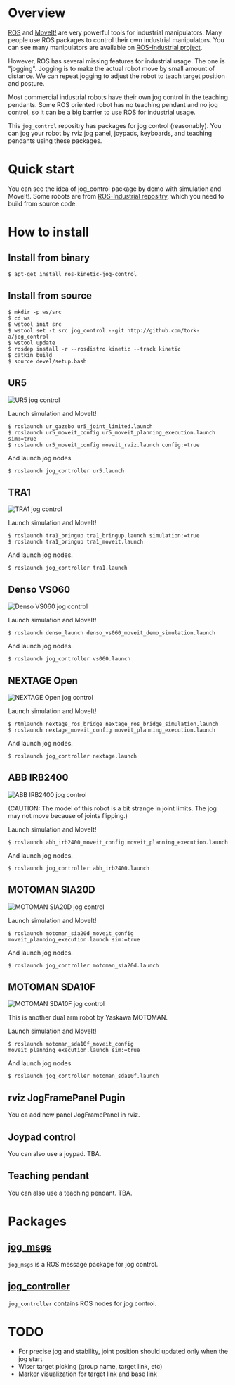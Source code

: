 # Overview

[ROS](http://www.ros.org) and [MoveIt!](http://moveit.ros.org) are
very powerful tools for industrial manipulators. Many people use ROS
packages to control their own industrial manipulators. You can see
many manipulators are available on
[ROS-Industrial project](https://rosindustrial.org).

However, ROS has several missing features for industrial usage. The
one is "jogging". Jogging is to make the actual robot move by small
amount of distance. We can repeat jogging to adjust the robot to teach
target position and posture.

Most commercial industrial robots have their own jog control in the
teaching pendants. Some ROS oriented robot has no teaching pendant and
no jog control, so it can be a big barrier to use ROS for industrial
usage.

This `jog_control` repositry has packages for jog control
(reasonably). You can jog your robot by rviz jog panel, joypads,
keyboards, and teaching pendants using these packages.

# Quick start

You can see the idea of jog_control package by demo with simulation
and MoveIt!. Some robots are from
[ROS-Industrial repositry](https://github.com/ros-industrial), which
you need to build from source code.

# How to install

## Install from binary

```
$ apt-get install ros-kinetic-jog-control
```

## Install from source

```
$ mkdir -p ws/src
$ cd ws
$ wstool init src
$ wstool set -t src jog_control --git http://github.com/tork-a/jog_control
$ wstool update
$ rosdep install -r --rosdistro kinetic --track kinetic
$ catkin build
$ source devel/setup.bash
```

## UR5 

![UR5 jog control](image/ur5_jog.png)

Launch simulation and MoveIt!

```
$ roslaunch ur_gazebo ur5_joint_limited.launch
$ roslaunch ur5_moveit_config ur5_moveit_planning_execution.launch sim:=true
$ roslaunch ur5_moveit_config moveit_rviz.launch config:=true
```

And launch jog nodes.

```
$ roslaunch jog_controller ur5.launch
```

## TRA1

![TRA1 jog control](image/tra1_jog.png)

Launch simulation and MoveIt!

```
$ roslaunch tra1_bringup tra1_bringup.launch simulation:=true
$ roslaunch tra1_bringup tra1_moveit.launch 
```

And launch jog nodes.

```
$ roslaunch jog_controller tra1.launch
```

## Denso VS060

![Denso VS060 jog control](image/vs060_jog.png)

Launch simulation and MoveIt!

```
$ roslaunch denso_launch denso_vs060_moveit_demo_simulation.launch 
```

And launch jog nodes.

```
$ roslaunch jog_controller vs060.launch
```

## NEXTAGE Open

![NEXTAGE Open jog control](image/nextage_jog.png)

Launch simulation and MoveIt!

```
$ rtmlaunch nextage_ros_bridge nextage_ros_bridge_simulation.launch
$ roslaunch nextage_moveit_config moveit_planning_execution.launch 
```

And launch jog nodes.

```
$ roslaunch jog_controller nextage.launch
```

## ABB IRB2400

![ABB IRB2400 jog control](image/abb_irb2400_jog.png)

(CAUTION: The model of this robot is a bit strange in joint limits.
The jog may not move because of joints flipping.)

Launch simulation and MoveIt!

```
$ roslaunch abb_irb2400_moveit_config moveit_planning_execution.launch 
```

And launch jog nodes.

```
$ roslaunch jog_controller abb_irb2400.launch 
```

## MOTOMAN SIA20D

![MOTOMAN SIA20D jog control](image/motoman_sia20d_jog.png)

Launch simulation and MoveIt!

```
$ roslaunch motoman_sia20d_moveit_config moveit_planning_execution.launch sim:=true
```

And launch jog nodes.

```
$ roslaunch jog_controller motoman_sia20d.launch
```

## MOTOMAN SDA10F

![MOTOMAN SDA10F jog control](image/motoman_sda10f_jog.png)

This is another dual arm robot by Yaskawa MOTOMAN.

Launch simulation and MoveIt!

```
$ roslaunch motoman_sda10f_moveit_config moveit_planning_execution.launch sim:=true
```

And launch jog nodes.

```
$ roslaunch jog_controller motoman_sda10f.launch 
```

## rviz JogFramePanel Pugin

You ca add new panel JogFramePanel in rviz. 

## Joypad control

You can also use a joypad.
TBA.

## Teaching pendant

You can also use a teaching pendant.
TBA.

# Packages

## [jog_msgs](jog_msgs/README.md)

`jog_msgs` is a ROS message package for jog control.

## [jog_controller](jog_controller/README.md)

`jog_controller` contains ROS nodes for jog control.

# TODO

- For precise jog and stability, joint position should updated only when the jog start
- Wiser target picking (group name, target link, etc)
- Marker visualization for target link and base link

